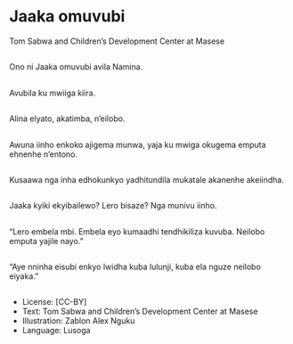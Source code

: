 # Jaaka omuvubi
Tom Sabwa and Children’s
Development Center at
Masese

##
Ono ni Jaaka omuvubi
avila Namina.


##
Avubila ku mwiiga kiira.


##
Alina elyato, akatimba,
n’eilobo.


##
Awuna iinho enkoko
ajigema munwa, yaja
ku mwiga okugema
emputa ehnenhe
n’entono.


##
Kusaawa nga inha
edhokunkyo
yadhitundila mukatale
akanenhe akeiindha.


##
Jaaka kyiki ekyibailewo?
Lero bisaze? Nga
munivu iinho.


##
“Lero embela mbi.
Embela eyo kumaadhi
tendhikiliza kuvuba.
Neilobo emputa yajile
nayo.”


##
“Aye nninha eisubi
enkyo lwidha kuba
lulunji,
kuba ela nguze neilobo
eiyaka.”


##
* License: [CC-BY]
* Text: Tom Sabwa and Children’s Development Center
at Masese
* Illustration: Zablon Alex Nguku
* Language: Lusoga


